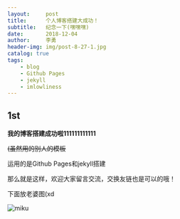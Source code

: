 ```yaml
---
layout:     post
title:      个人博客搭建大成功！
subtitle:   纪念一下(嘿嘿嘿)
date:       2018-12-04
author:     李勇
header-img: img/post-8-27-1.jpg
catalog: true
tags:
    - blog
    - Github Pages
    - jekyll
    - imlowliness
---
```


## 1st ##
**我的博客搭建成功啦111111111111**

<s>(虽然用的别人的模板</s>

运用的是Github Pages和jekyll搭建

那么就是这样，欢迎大家留言交流，交换友链也是可以的哦！

下面放老婆图(xd

![miku](https://b-ssl.duitang.com/uploads/item/201806/29/20180629230437_NE5HK.jpeg)
